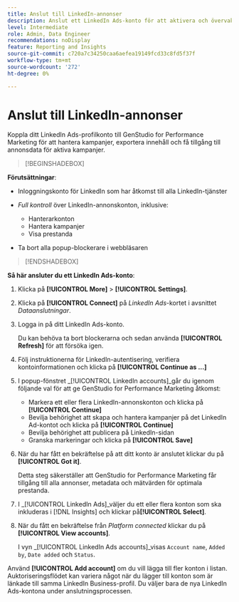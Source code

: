 ```yaml
---
title: Anslut till LinkedIn-annonser
description: Anslut ett LinkedIn Ads-konto för att aktivera och övervaka annonser och media med Adobe GenStudio for Performance Marketing.
level: Intermediate
role: Admin, Data Engineer
recommendations: noDisplay
feature: Reporting and Insights
source-git-commit: c720a7c34250caa6aefea19149fcd33c8fd5f37f
workflow-type: tm+mt
source-wordcount: '272'
ht-degree: 0%

---
```


# Anslut till LinkedIn-annonser

Koppla ditt LinkedIn Ads-profilkonto till GenStudio for Performance Marketing för att hantera kampanjer, exportera innehåll och få tillgång till annonsdata för aktiva kampanjer.

>[!BEGINSHADEBOX]

**Förutsättningar**:

- Inloggningskonto för LinkedIn som har åtkomst till alla LinkedIn-tjänster

- _Full kontroll_ över LinkedIn-annonskonton, inklusive:

   - Hanterarkonton
   - Hantera kampanjer
   - Visa prestanda

- Ta bort alla popup-blockerare i webbläsaren

>[!ENDSHADEBOX]

**Så här ansluter du ett LinkedIn Ads-konto**:

1. Klicka på **[!UICONTROL More]** > **[!UICONTROL Settings]**.

1. Klicka på **[!UICONTROL Connect]** på _LinkedIn Ads_-kortet i avsnittet _Dataanslutningar_.

1. Logga in på ditt LinkedIn Ads-konto.

   Du kan behöva ta bort blockerarna och sedan använda **[!UICONTROL Refresh]** för att försöka igen.

1. Följ instruktionerna för LinkedIn-autentisering, verifiera kontoinformationen och klicka på **[!UICONTROL Continue as ...]**

1. I popup-fönstret _[!UICONTROL LinkedIn accounts]_går du igenom följande val för att ge GenStudio for Performance Marketing åtkomst:

   - Markera ett eller flera LinkedIn-annonskonton och klicka på **[!UICONTROL Continue]**
   - Bevilja behörighet att skapa och hantera kampanjer på det LinkedIn Ad-kontot och klicka på **[!UICONTROL Continue]**
   - Bevilja behörighet att publicera på LinkedIn-sidan
   - Granska markeringar och klicka på **[!UICONTROL Save]**

1. När du har fått en bekräftelse på att ditt konto är anslutet klickar du på **[!UICONTROL Got it]**.

   Detta steg säkerställer att GenStudio for Performance Marketing får tillgång till alla annonser, metadata och mätvärden för optimala prestanda.

1. I _[!UICONTROL LinkedIn Ads]_väljer du ett eller flera konton som ska inkluderas i [!DNL Insights] och klickar på&#x200B;**[!UICONTROL Select]**.

1. När du fått en bekräftelse från _Platform connected_ klickar du på **[!UICONTROL View accounts]**.

   I vyn _[!UICONTROL LinkedIn Ads accounts]_visas `Account name`, `Added by`, `Date added` och `Status`.

Använd **[!UICONTROL Add account]** om du vill lägga till fler konton i listan. Auktoriseringsflödet kan variera något när du lägger till konton som är länkade till samma LinkedIn Business-profil. Du väljer bara de nya LinkedIn Ads-kontona under anslutningsprocessen.
